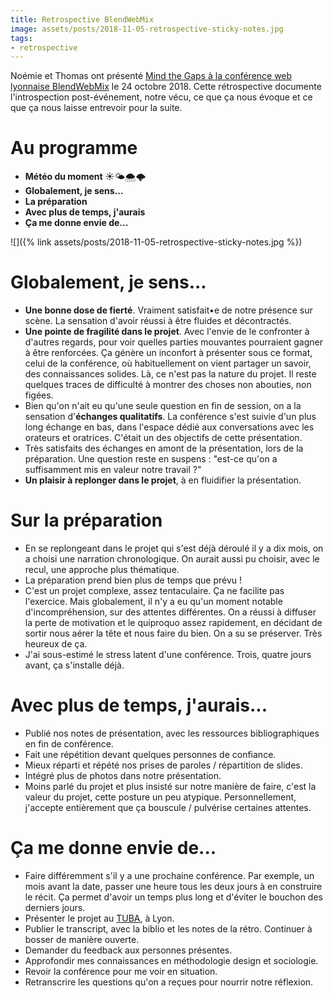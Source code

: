 ```yaml
---
title: Retrospective BlendWebMix
image: assets/posts/2018-11-05-retrospective-sticky-notes.jpg
tags:
- retrospective
---
```


Noémie et Thomas ont présenté [Mind the Gaps à la conférence web lyonnaise BlendWebMix](https://www.blendwebmix.com/programme/conferences/smart-citizen-vers-une-production-de-donnees-citoyennes/) le 24 octobre 2018.
Cette rétrospective documente l'introspection post-événement, notre vécu, ce que ça nous évoque et ce que ça nous laisse entrevoir pour la suite.

# Au programme

- **Météo du moment** ☀️🌤🌨🌩
- **Globalement, je sens...**
- **La préparation**
- **Avec plus de temps, j'aurais**
- **Ça me donne envie de...**

![]({% link assets/posts/2018-11-05-retrospective-sticky-notes.jpg %})


# Globalement, je sens...

- **Une bonne dose de fierté**. Vraiment satisfait•e de notre présence sur scène. La sensation d'avoir réussi à être fluides et décontractés.
- **Une pointe de fragilité dans le projet**. Avec l'envie de le confronter à d'autres regards, pour voir quelles parties mouvantes pourraient gagner à être renforcées. Ça génère un inconfort à présenter sous ce format, celui de la conférence, où habituellement on vient partager un savoir, des connaissances solides. Là, ce n'est pas la nature du projet. Il reste quelques traces de difficulté à montrer des choses non abouties, non figées.
- Bien qu'on n'ait eu qu'une seule question en fin de session, on a la sensation d'**échanges qualitatifs**. La conférence s'est suivie d'un plus long échange en bas, dans l'espace dédié aux conversations avec les orateurs et oratrices. C'était un des objectifs de cette présentation.
- Très satisfaits des échanges en amont de la présentation, lors de la préparation.
Une question reste en suspens : "est-ce qu'on a suffisamment mis en valeur notre travail ?"
- **Un plaisir à replonger dans le projet**, à en fluidifier la présentation.

# Sur la préparation

- En se replongeant dans le projet qui s'est déjà déroulé il y a dix mois, on a choisi une narration chronologique. On aurait aussi pu choisir, avec le recul, une approche plus thématique.
- La préparation prend bien plus de temps que prévu !
- C'est un projet complexe, assez tentaculaire. Ça ne facilite pas l'exercice.
Mais globalement, il n'y a eu qu'un moment notable d'incompréhension, sur des attentes différentes. On a réussi à diffuser la perte de motivation et le quiproquo assez rapidement, en décidant de sortir nous aérer la tête et nous faire du bien. On a su se préserver. Très heureux de ça.
- J'ai sous-estimé le stress latent d'une conférence. Trois, quatre jours avant, ça s'installe déjà.

# Avec plus de temps, j'aurais...

- Publié nos notes de présentation, avec les ressources bibliographiques en fin de conférence.
- Fait une répétition devant quelques personnes de confiance.
- Mieux réparti et répété nos prises de paroles / répartition de slides.
- Intégré plus de photos dans notre présentation.
- Moins parlé du projet et plus insisté sur notre manière de faire, c'est la valeur du projet, cette posture un peu atypique. Personnellement, j'accepte entièrement que ça bouscule / pulvérise certaines attentes.

# Ça me donne envie de...

- Faire différemment s'il y a une prochaine conférence. Par exemple, un mois avant la date, passer une heure tous les deux jours à en construire le récit. Ça permet d'avoir un temps plus long et d'éviter le bouchon des derniers jours.
- Présenter le projet au [TUBA](http://www.tuba-lyon.com), à Lyon.
- Publier le transcript, avec la biblio et les notes de la rétro. Continuer à bosser de manière ouverte.
- Demander du feedback aux personnes présentes.
- Approfondir mes connaissances en méthodologie design et sociologie.
- Revoir la conférence pour me voir en situation.
- Retranscrire les questions qu'on a reçues pour nourrir notre réflexion.
